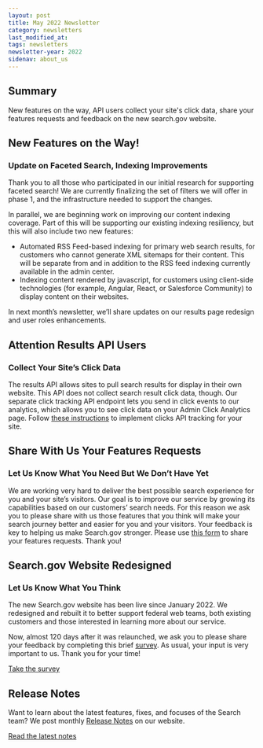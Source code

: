 ```yaml
---
layout: post
title: May 2022 Newsletter
category: newsletters
last_modified_at: 
tags: newsletters
newsletter-year: 2022
sidenav: about_us
---
```

## Summary
New features on the way, API users collect your site's click data, share your features requests and feedback on the new search.gov website.

## New Features on the Way!
### Update on Faceted Search, Indexing Improvements

Thank you to all those who participated in our initial research for supporting faceted search! We are currently finalizing the set of filters we will offer in phase 1, and the infrastructure needed to support the changes. 

In parallel, we are beginning work on improving our content indexing coverage. Part of this will be supporting our existing indexing resiliency, but this will also include two new features:

*   Automated RSS Feed-based indexing for primary web search results, for customers who cannot generate XML sitemaps for their content. This will be separate from and in addition to the RSS feed indexing currently available in the admin center.
*   Indexing content rendered by javascript, for customers using client-side technologies (for example, Angular, React, or Salesforce Community) to display content on their websites.

In next month’s newsletter, we’ll share updates on our results page redesign and user roles enhancements.

## Attention Results API Users
### Collect Your Site’s Click Data

The results API allows sites to pull search results for display in their own website. This API does not collect search result click data, though. Our separate click tracking API endpoint lets you send in click events to our analytics, which allows you to see click data on your Admin Click Analytics page. Follow [these instructions](https://open.gsa.gov/api/searchgov-clicks/) to implement clicks API tracking for your site.

## Share With Us Your Features Requests
### Let Us Know What You Need But We Don’t Have Yet

We are working very hard to deliver the best possible search experience for you and your site’s visitors. Our goal is to improve our service by growing its capabilities based on our customers’ search needs. For this reason we ask you to please share with us those features that you think will make your search journey better and easier for you and your visitors. Your feedback is key to helping us make Search.gov stronger. Please use [this form](https://touchpoints.app.cloud.gov/touchpoints/e3fc260e/submit) to share your features requests. Thank you!

## Search.gov Website Redesigned
### Let Us Know What You Think

The new Search.gov website has been live since January 2022. We redesigned and rebuilt it to better support federal web teams, both existing customers and those interested in learning more about our service. 

Now, almost 120 days after it was relaunched, we ask you to please share your feedback by completing this brief [survey](https://touchpoints.app.cloud.gov/touchpoints/47b65524/submit?_hsmi=2&utm_content=2). As usual, your input is very important to us. Thank you for your time!

[Take the survey](https://touchpoints.app.cloud.gov/touchpoints/47b65524/submit)

## Release Notes

Want to learn about the latest features, fixes, and focuses of the Search team? We post monthly [Release Notes](https://search.gov/about/updates/releases/) on our website.

[Read the latest notes](https://search.gov/about/updates/releases/april-2022.html)

